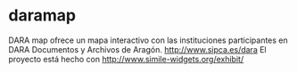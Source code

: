 # daramap
DARA map ofrece un mapa interactivo con las instituciones participantes en DARA Documentos y Archivos de Aragón. http://www.sipca.es/dara
El proyecto está hecho con http://www.simile-widgets.org/exhibit/
